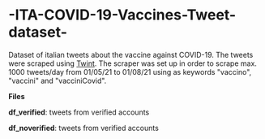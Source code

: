 # -ITA-COVID-19-Vaccines-Tweet-dataset-

Dataset of italian tweets about the vaccine against COVID-19.
The tweets were scraped using [Twint](https://github.com/twintproject/twint).
The scraper was set up in order to scrape max. 1000 tweets/day from 01/05/21 to 01/08/21 using as keywords "vaccino", "vaccini" and "vacciniCovid".

**Files**


**df_verified**: tweets from verified accounts

**df_noverified**: tweets from verified accounts
